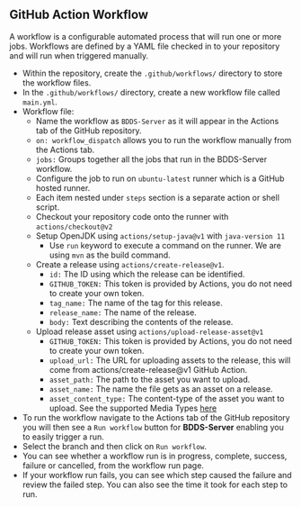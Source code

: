 ## GitHub Action Workflow
A workflow is a configurable automated process that will run one or more jobs. Workflows are defined by a YAML file checked in to your repository and will run when triggered manually.

* Within the repository, create the `.github/workflows/` directory to store the workflow files.
* In the `.github/workflows/` directory, create a new workflow file called `main.yml`.
* Workflow file:
  * Name the workflow as `BDDS-Server` as it will appear in the Actions tab of the GitHub repository.
  * `on: workflow_dispatch` allows you to run the workflow manually from the Actions tab.
  * `jobs:` Groups together all the jobs that run in the BDDS-Server workflow. 
  * Configure the job to run on `ubuntu-latest` runner which is a GitHub hosted runner.
  * Each item nested under `steps` section is a separate action or shell script.
  * Checkout your repository code onto the runner with `actions/checkout@v2`
  * Setup OpenJDK using `actions/setup-java@v1` with `java-version 11`
    * Use `run` keyword to execute a command on the runner. We are using `mvn` as the build command.
  * Create a release using `actions/create-release@v1`.
    * `id:` The ID using which the release can be identified.
	* `GITHUB_TOKEN:` This token is provided by Actions, you do not need to create your own token.
	* `tag_name:` The name of the tag for this release.
    * `release_name:` The name of the release.
    * `body:` Text describing the contents of the release.
  * Upload release asset using `actions/upload-release-asset@v1`
    * `GITHUB_TOKEN:` This token is provided by Actions, you do not need to create your own token.
	* `upload_url:` The URL for uploading assets to the release, this will come from actions/create-release@v1 GitHub Action.
	* `asset_path:` The path to the asset you want to upload.
	* `asset_name:` The name the file gets as an asset on a release.
	* `asset_content_type:` The content-type of the asset you want to upload. See the supported Media Types [here](https://www.iana.org/assignments/media-types/media-types.xhtml)
* To run the workflow navigate to the Actions tab of the GitHub repository you will then see a `Run workflow` button for **BDDS-Server** enabling you to easily trigger a run.
* Select the branch and then click on `Run workflow`.
* You can see whether a workflow run is in progress, complete, success, failure or cancelled, from the workflow run page.
* If your workflow run fails, you can see which step caused the failure and review the failed step. You can also see the time it took for each step to run.
